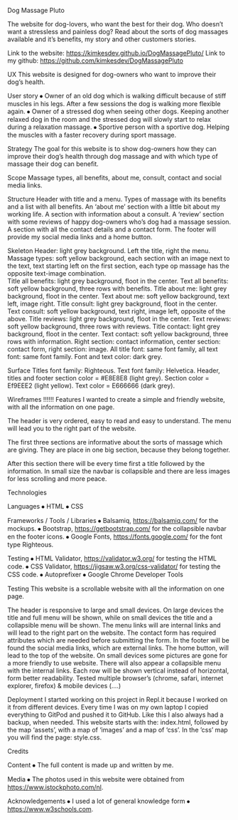 Dog Massage Pluto

The website for dog-lovers, who want the best for their dog. Who doesn’t want a stressless and painless dog? 
Read about the sorts of dog massages available and it’s benefits, my story and other customers stories.

Link to the website: https://kimkesdev.github.io/DogMassagePluto/
Link to my github: https://github.com/kimkesdev/DogMassagePluto

UX
This website is designed for dog-owners who want to improve their dog’s health.

User story 
⦁	Owner of an old dog which is walking difficult because of stiff muscles in his legs.  After a few sessions the dog is walking more flexible again.
⦁	Owner of a stressed dog when seeing other dogs. Keeping  another relaxed dog in the room and the stressed dog will slowly start to relax during a relaxation massage.
⦁	Sportive person with a sportive dog. Helping the muscles with a faster recovery during sport massage.

Strategy
The goal for this website is to show dog-owners how they can improve their dog’s health through dog massage and with which type of massage their dog can benefit.

Scope
Massage types, all benefits, about me, consult, contact and social media links.

Structure
Header with title and a menu.
Types of massage with its benefits and a list with all benefits.
An ‘about me’ section with a little bit about my working life.
A section with information about a consult.
A ‘review’ section with some reviews of happy dog-owners who’s dog had a massage session.
A section with all the contact details and a contact form.
The footer will provide my social media links and a home button.

Skeleton
Header: light grey background. Left the title, right the menu.
Massage types: soft yellow background, each section with an image next to the text, text starting left on the first section, each type op massage has the opposite text-image combination.  
Title all benefits: light grey background, floot in the center.
Text all benefits: soft yellow background, three rows with benefits.
Title about me: light grey background, floot in the center.
Text about me: soft yellow background, text left, image right.
Title consult: light grey background, floot in the center.
Text consult: soft yellow background, text right, image left, opposite of the above.
Title reviews: light grey background, floot in the center.
Text reviews: soft yellow background, three rows with reviews.
Title contact: light grey background, floot in the center.
Text contact: soft yellow background, three rows with information. Right section: contact information, center section: contact form, right section: image.
All title font: same font family, all text font: same font family. Font and text color: dark grey.

Surface
Titles font family: Righteous.
Text font family: Helvetica.
Header, titles and footer section color = #E8E8E8 (light grey).
Section color = Ef9EEE2 (light yellow).
Text color = E666666 (dark grey).

  
Wireframes !!!!!!
Features
I wanted to create a simple and friendly website, with all the information on one page. 

The header is very ordered, easy to read and easy to understand. The menu will lead you to the right part of the website.

The first three sections are informative about the sorts of massage which are giving. They are place in one big section, because they belong together. 

After this section there will be every time first a title followed by the information.
In small size the navbar is collapsible and there are less images for less scrolling and more peace.

Technologies 

Languages
⦁	HTML
⦁	CSS

Frameworks / Tools / Libraries
⦁	Balsamiq, https://balsamiq.com/ for the mockups.
⦁	Bootstrap, https://getbootstrap.com/ for the collapsible navbar en the footer icons.
⦁	Google Fonts, https://fonts.google.com/ for the font type Righteous.

Testing
⦁	HTML Validator, https://validator.w3.org/ for testing the HTML code.
⦁	CSS Validator, https://jigsaw.w3.org/css-validator/ for testing the CSS code.
⦁	Autoprefixer
⦁	Google Chrome Developer Tools

Testing
This website is a scrollable website with all the information on one page.

The header is responsive to large and small devices. On large devices the title and full menu will be shown, while on small devices the title and a collapsible menu will be shown.
The menu links will are internal links and will lead to the right part on the website. 
The contact form has required attributes which are needed before submitting the form.
In the footer will be found the social media links, which are external links.
The home button, will lead to the top of the website.
On small devices some pictures are gone for a more friendly to use website. There will also appear a collapsible menu with the internal links. Each row will be shown vertical instead of horizontal, form better readability.
Tested multiple browser’s (chrome, safari, internet explorer, firefox) & mobile devices (….)

Deployment
I started working on this project in Repl.it because I worked on it from different devices. Every time I was on my own laptop I copied everything to GitPod and pushed it to GitHub. Like this I also always had a backup, when needed. 
This website starts with the: index.html, followed by the map ‘assets’, with a map of ‘images’ and a map of ‘css’. In the ’css’ map you will find the page: style.css.

Credits

Content
⦁	The full content is made up and written by me.

Media
⦁	The photos used in this website were obtained from https://www.istockphoto.com/nl.

Acknowledgements
⦁	I used a lot of general knowledge form ⦁	https://www.w3schools.com.
